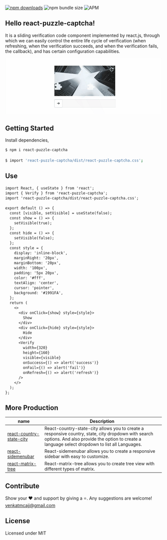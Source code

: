 [![npm downloads](https://img.shields.io/npm/dm/react-puzzle-captcha.svg?style=flat-square)](http://npm-stat.com/charts.html?package=react-puzzle-captcha) ![npm bundle size](https://img.shields.io/bundlephobia/minzip/react-puzzle-captcha) ![APM](https://img.shields.io/npm/l/react-puzzle-captcha?style=flat-square)

## Hello react-puzzle-captcha!

It is a sliding verification code component implemented by react.js, through which we can easily control the entire life cycle of verification (when refreshing, when the verification succeeds, and when the verification fails, the callback), and has certain configuration capabilities.

![demo.gif](https://raw.githubusercontent.com/venkatmcajj/react-puzzle-captcha/master/docs/slider.gif)

## Getting Started

Install dependencies,

```bash
$ npm i react-puzzle-captcha

$ import 'react-puzzle-captcha/dist/react-puzzle-captcha.css';
```

## Use

```tsx
import React, { useState } from 'react';
import { Verify } from 'react-puzzle-captcha';
import 'react-puzzle-captcha/dist/react-puzzle-captcha.css';

export default () => {
  const [visible, setVisible] = useState(false);
  const show = () => {
    setVisible(true);
  };
  const hide = () => {
    setVisible(false);
  };
  const style = {
    display: 'inline-block',
    marginRight: '20px',
    marginBottom: '20px',
    width: '100px',
    padding: '5px 20px',
    color: '#fff',
    textAlign: 'center',
    cursor: 'pointer',
    background: '#1991FA',
  };
  return (
    <>
      <div onClick={show} style={style}>
        Show
      </div>
      <div onClick={hide} style={style}>
        Hide
      </div>
      <Verify
        width={320}
        height={160}
        visible={visible}
        onSuccess={() => alert('success')}
        onFail={() => alert('fail')}
        onRefresh={() => alert('refresh')}
      />
    </>
  );
};
```

## More Production

| name                                                                                | Description                                                                                                                                                                                           |
| ----------------------------------------------------------------------------------- | ----------------------------------------------------------------------------------------------------------------------------------------------------------------------------------------------------- |
| [react-country-state-city](https://github.com/venkatmcajj/react-country-state-city) | React-country-state-city allows you to create a responsive country, state, city dropdown with search options. And also provide the option to create a language select dropdown to list all Languages. |
| [react-sidemenubar](https://github.com/venkatmcajj/react-sidemenubar)               | React-sidemenubar allows you to create a responsive sidebar with easy to customize.                                                                                                                   |
| [react-matrix-tree](https://github.com/venkatmcajj/react-matrix-tree)               | React-matrix-tree allows you to create tree view with different types of matrix.                                                                                                                      |

## Contribute

Show your ❤️ and support by giving a ⭐. Any suggestions are welcome! venkatmcajj@gmail.com

<!-- ## Financial Contributors

Become a financial contributor and help us sustain our community. [Contribute](https://opencollective.com/react-puzzle-captcha) -->

## License

Licensed under MIT
